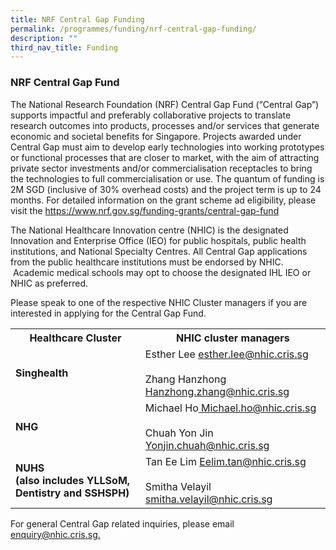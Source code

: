```yaml
---
title: NRF Central Gap Funding
permalink: /programmes/funding/nrf-central-gap-funding/
description: ""
third_nav_title: Funding
---
```

### NRF Central Gap Fund

The National Research Foundation (NRF) Central Gap Fund (“Central Gap”) supports impactful and preferably collaborative projects to translate research outcomes into products, processes and/or services that generate economic and societal benefits for Singapore. Projects awarded under Central Gap must aim to develop early technologies into working prototypes or functional processes that are closer to market, with the aim of attracting private sector investments and/or commercialisation receptacles to bring the technologies to full commercialisation or use. The quantum of funding is 2M SGD (inclusive of 30% overhead costs) and the project term is up to 24 months. For detailed information on the grant scheme ad eligibility, please visit the https://www.nrf.gov.sg/funding-grants/central-gap-fund&nbsp;

The National Healthcare Innovation centre (NHIC) is the designated Innovation and Enterprise Office (IEO) for public hospitals, public health institutions, and National Specialty Centres. All Central Gap applications from the public healthcare institutions must be endorsed by NHIC. &nbsp;Academic medical schools may opt to choose the designated IHL IEO or NHIC as preferred.

Please speak to one of the respective NHIC Cluster managers if you are interested in
applying for the Central Gap Fund.


<table>
	<tbody>
		<tr>
			<th>
				Healthcare Cluster
			</th>
			<th>
				NHIC cluster managers
			</th>
		</tr>
		<tr>
			<td><b>Singhealth</b></td>
			<td>Esther Lee <a href="mailto:esther.lee@nhic.cris.sg"> esther.lee@nhic.cris.sg</a> <br><br>
				Zhang Hanzhong <a href="mailto:Hanzhong.zhang@nhic.cris.sg"> Hanzhong.zhang@nhic.cris.sg</a>
			</td>
		</tr>
		<tr>
			<td><b>NHG</b></td>
			<td>Michael Ho<a href="mailto:Michael.ho@nhic.cris.sg"> Michael.ho@nhic.cris.sg</a><br><br>
							Chuah Yon Jin<a href="mailto:Yonjin.chuah@nhic.cris.sg"> Yonjin.chuah@nhic.cris.sg</a>
			</td>
		</tr>
		<tr>
			<td><b>NUHS<br>
	(also includes YLLSoM, Dentistry and SSHSPH)</b></td>
			<td>Tan Ee Lim <a href="mailto:Eelim.tan@nhic.cris.sg"> Eelim.tan@nhic.cris.sg</a> <br><br>
				Smitha Velayil <a href="mailto:smitha.velayil@nhic.cris.sg"> smitha.velayil@nhic.cris.sg</a>
			</td>
		</tr>
			</tbody></table>
			
For general Central Gap related inquiries, please email [enquiry@nhic.cris.sg.](mailto:enquiry@nhic.cris.sg)